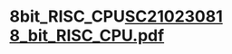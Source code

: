 # 8bit_RISC_CPU[SC21023081 8_bit_RISC_CPU.pdf](https://github.com/date20220616/8bit_RISC_CPU/files/8900978/SC21023081.8_bit_RISC_CPU.pdf)
